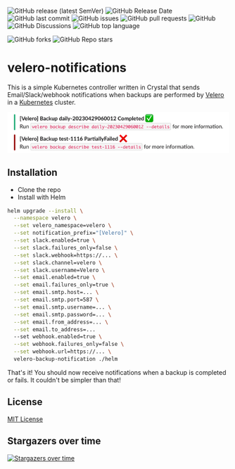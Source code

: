 ![GitHub release (latest SemVer)](https://img.shields.io/github/v/release/vitobotta/velero-notifications)
![GitHub Release Date](https://img.shields.io/github/release-date/vitobotta/velero-notifications)
![GitHub last commit](https://img.shields.io/github/last-commit/vitobotta/velero-notifications)
![GitHub issues](https://img.shields.io/github/issues-raw/vitobotta/velero-notifications)
![GitHub pull requests](https://img.shields.io/github/issues-pr-raw/vitobotta/velero-notifications)
![GitHub](https://img.shields.io/github/license/vitobotta/velero-notifications)
![GitHub Discussions](https://img.shields.io/github/discussions/vitobotta/velero-notifications)
![GitHub top language](https://img.shields.io/github/languages/top/vitobotta/velero-notifications)

![GitHub forks](https://img.shields.io/github/forks/vitobotta/velero-notifications?style=social)
![GitHub Repo stars](https://img.shields.io/github/stars/vitobotta/velero-notifications?style=social)



# velero-notifications

This is a simple Kubernetes controller written in Crystal that sends Email/Slack/webhook notifications when backups are performed by [Velero](https://velero.io/) in a [Kubernetes](https://kubernetes.io/) cluster.

![Screenshot](slack.png?raw=true "Screenshot")

## Installation

- Clone the repo
- Install with Helm

```bash
helm upgrade --install \
  --namespace velero \
  --set velero_namespace=velero \
  --set notification_prefix="[Velero]" \
  --set slack.enabled=true \
  --set slack.failures_only=false \
  --set slack.webhook=https://... \
  --set slack.channel=velero \
  --set slack.username=Velero \
  --set email.enabled=true \
  --set email.failures_only=true \
  --set email.smtp.host=... \
  --set email.smtp.port=587 \
  --set email.smtp.username=... \
  --set email.smtp.password=... \
  --set email.from_address=... \
  --set email.to_address=...
  --set webhook.enabled=true \
  --set webhook.failures_only=false \
  --set webhook.url=https://... \
  velero-backup-notification ./helm
```

That's it! You should now receive notifications when a backup is completed or fails. It couldn't be simpler than that!



## License

[MIT License](https://github.com/vitobotta/velero-notifications/blob/main/LICENSE)



## Stargazers over time

[![Stargazers over time](https://starchart.cc/vitobotta/velero-notifications.svg)](https://starchart.cc/vitobotta/velero-notifications)
